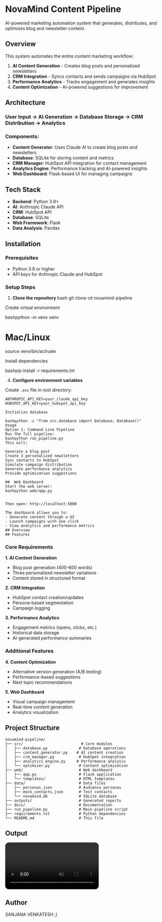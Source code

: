 # NovaMind Content Pipeline

AI-powered marketing automation system that generates, distributes, and optimizes blog and newsletter content.

## Overview

This system automates the entire content marketing workflow:
1. **AI Content Generation** - Creates blog posts and personalized newsletters
2. **CRM Integration** - Syncs contacts and sends campaigns via HubSpot
3. **Performance Analytics** - Tracks engagement and generates insights
4. **Content Optimization** - AI-powered suggestions for improvement

## Architecture

### User Input → AI Generation → Database Storage → CRM Distribution → Analytics

### Components:
- **Content Generator**: Uses Claude AI to create blog posts and newsletters
- **Database**: SQLite for storing content and metrics
- **CRM Manager**: HubSpot API integration for contact management
- **Analytics Engine**: Performance tracking and AI-powered insights
- **Web Dashboard**: Flask-based UI for managing campaigns

## Tech Stack

- **Backend**: Python 3.9+
- **AI**: Anthropic Claude API
- **CRM**: HubSpot API
- **Database**: SQLite
- **Web Framework**: Flask
- **Data Analysis**: Pandas

## Installation

### Prerequisites
- Python 3.9 or higher
- API keys for Anthropic Claude and HubSpot

### Setup Steps

1. **Clone the repository**
bash
git clone <your-repo-url>
cd novamind-pipeline

Create virtual environment

bashpython -m venv venv


# Mac/Linux
source venv/bin/activate

Install dependencies

bashpip install -r requirements.txt


4. **Configure environment variables**

Create `.env` file in root directory:
```
ANTHROPIC_API_KEY=your_claude_api_key
HUBSPOT_API_KEY=your_hubspot_api_key

Initialize database

bashpython -c "from src.database import Database; Database()"
Usage
Option 1: Command Line Pipeline
Run the full pipeline:
bashpython run_pipeline.py
This will:

Generate a blog post
Create 3 personalized newsletters
Sync contacts to HubSpot
Simulate campaign distribution
Generate performance analytics
Provide optimization suggestions

##  Web Dashboard
Start the web server:
bashpython web/app.py


Then open: http://localhost:5000

The dashboard allows you to:
- Generate content through a UI
- Launch campaigns with one click
- View analytics and performance metrics
## Overview
## Features
````
### Core Requirements

**1. AI Content Generation**
- Blog post generation (400-600 words)
- Three personalized newsletter variations
- Content stored in structured format

**2. CRM Integration**
- HubSpot contact creation/updates
- Persona-based segmentation
- Campaign logging

**3. Performance Analytics**
- Engagement metrics (opens, clicks, etc.)
- Historical data storage
- AI-generated performance summaries

###  Additional Features

**4. Content Optimization**
- Alternative version generation (A/B testing)
- Performance-based suggestions
- Next topic recommendations

**5. Web Dashboard**
- Visual campaign management
- Real-time content generation
- Analytics visualization

## Project Structure
```
novamind-pipeline/
├── src/                          # Core modules
│   ├── database.py              # Database operations
│   ├── content_generator.py    # AI content creation
│   ├── crm_manager.py           # HubSpot integration
│   ├── analytics_engine.py     # Performance analysis
│   └── optimizer.py             # Content optimization
├── web/                         # Web dashboard
│   ├── app.py                   # Flask application
│   └── templates/               # HTML templates
├── data/                        # Data files
│   ├── personas.json            # Audience personas
│   ├── mock_contacts.json       # Test contacts
│   └── novamind.db              # SQLite database
├── outputs/                     # Generated reports
├── docs/                        # Documentation
├── run_pipeline.py              # Main pipeline script
├── requirements.txt             # Python dependencies
└── README.md                    # This file

```
## Output
<video controls playsinline muted style="max-width:100%; border-radius:12px;">
  <source src="./Output-2.mov" type="video/quicktime">
  <source src="./output-1.mov" type="video/quicktime">
</video>


## Author

SANJANA VENKATESH ;)

